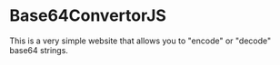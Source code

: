 # Base64ConvertorJS
This is a very simple website that allows you to "encode" or "decode" base64 strings.
